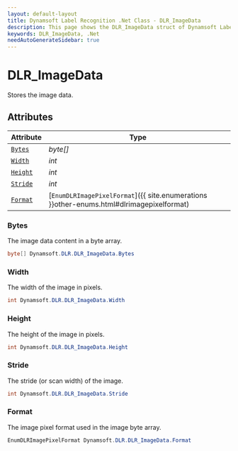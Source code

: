 ```yaml
---
layout: default-layout
title: Dynamsoft Label Recognition .Net Class - DLR_ImageData
description: This page shows the DLR_ImageData struct of Dynamsoft Label Recognition for .Net Language.
keywords: DLR_ImageData, .Net
needAutoGenerateSidebar: true
---
```



# DLR_ImageData
Stores the image data.  


## Attributes
    
| Attribute | Type |
|---------- | ---- |
| [`Bytes`](#bytes) | *byte[]* |
| [`Width`](#width) | *int* |
| [`Height`](#height) | *int* |
| [`Stride`](#stride) | *int* |
| [`Format`](#format) | [`EnumDLRImagePixelFormat`]({{ site.enumerations }}other-enums.html#dlrimagepixelformat) |


### Bytes
The image data content in a byte array. 
```csharp
byte[] Dynamsoft.DLR.DLR_ImageData.Bytes
```

### Width
The width of the image in pixels.  
```csharp
int Dynamsoft.DLR.DLR_ImageData.Width
```

### Height
The height of the image in pixels.  
```csharp
int Dynamsoft.DLR.DLR_ImageData.Height
```

### Stride
The stride (or scan width) of the image. 
```csharp
int Dynamsoft.DLR.DLR_ImageData.Stride
```

### Format
The image pixel format used in the image byte array. 
```csharp
EnumDLRImagePixelFormat Dynamsoft.DLR.DLR_ImageData.Format
```
  

